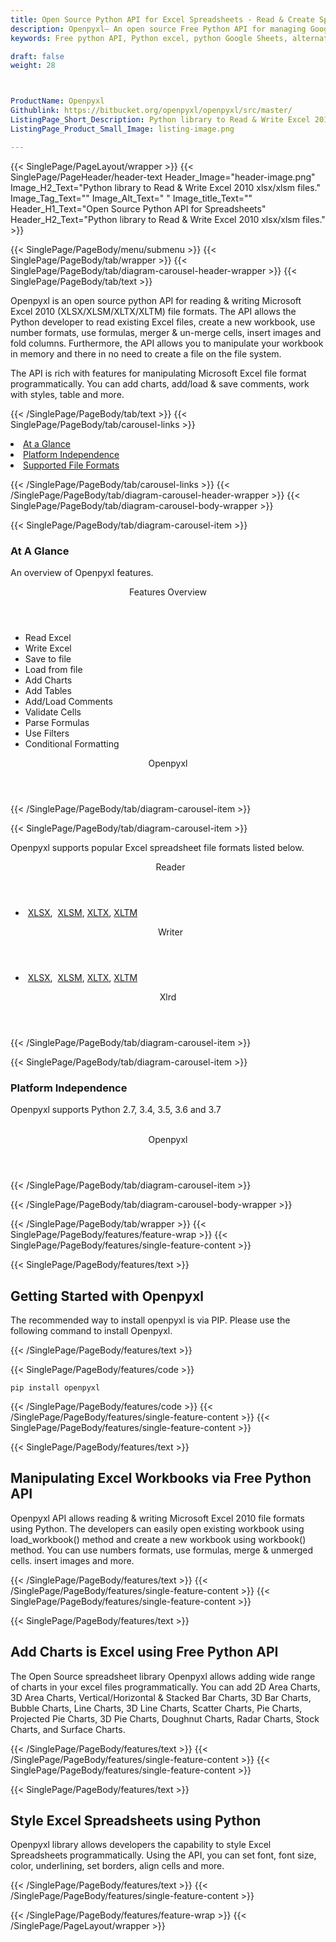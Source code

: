 ```yaml
---
title: Open Source Python API for Excel Spreadsheets - Read & Create Spreadsheet
description: Openpyxl– An open source Free Python API for managing Google Sheets. Developers can create, modify, share and parse Excel XML Spreadsheets via Python library.
keywords: Free python API, Python excel, python Google Sheets, alternative to MS Excel, python XML library, python Share Excel XML file, python Excel API, python Spreadsheets API, Read XML file, parse Excel XML Spreadsheets, merging Excel XML spreadsheets, read excel XML files,  generate Excel files

draft: false
weight: 28



ProductName: Openpyxl
Githublink: https://bitbucket.org/openpyxl/openpyxl/src/master/
ListingPage_Short_Description: Python library to Read & Write Excel 2010 xlsx/xlsm files
ListingPage_Product_Small_Image: listing-image.png 

---
```


{{< SinglePage/PageLayout/wrapper >}}
{{< SinglePage/PageHeader/header-text
Header_Image="header-image.png"
Image_H2_Text="Python library to Read & Write Excel 2010 xlsx/xlsm files."
Image_Tag_Text=""
Image_Alt_Text=" "
Image_title_Text=""
Header_H1_Text="Open Source Python API for Spreadsheets"
Header_H2_Text="Python library to Read & Write Excel 2010 xlsx/xlsm files." >}}

{{< SinglePage/PageBody/menu/submenu >}}
{{< SinglePage/PageBody/tab/wrapper >}}
{{< SinglePage/PageBody/tab/diagram-carousel-header-wrapper >}}
{{< SinglePage/PageBody/tab/text >}}



<p>Openpyxl is an open source python API for reading & writing Microsoft Excel 2010 (XLSX/XLSM/XLTX/XLTM) file formats. The API allows the Python developer to read existing Excel files, create a new workbook, use number formats, use formulas, merger & un-merge cells, insert images and fold columns. Furthermore, the API allows you to manipulate your workbook in memory and there in no need to create a file on the file system.</p>
<p>The API is rich with features for manipulating Microsoft Excel file format programmatically. You can add charts, add/load & save comments, work with styles, table and more.</p>

{{< /SinglePage/PageBody/tab/text >}}
{{< SinglePage/PageBody/tab/carousel-links >}}

<li data-target="#diagramcarousel" data-slide-to="0"><a href="#">At a Glance</a></li>
<li data-target="#diagramcarousel" data-slide-to="2"><a href="#">Platform Independence</a></li>
<li data-target="#diagramcarousel" data-slide-to="1"><a class="activetab" href="#">Supported File Formats</a></li>


{{< /SinglePage/PageBody/tab/carousel-links >}}
{{< /SinglePage/PageBody/tab/diagram-carousel-header-wrapper >}}
{{< SinglePage/PageBody/tab/diagram-carousel-body-wrapper >}}

{{< SinglePage/PageBody/tab/diagram-carousel-item >}}
<h3>At A Glance</h3>
<p>An overview of Openpyxl features.</p>
<div class="diagram1 d1-poi">
<div class="d1-row">
<div class="d1-col d1-left"><header>Features Overview</header>
<ul>
<li>Read Excel</li>
<li>Write Excel</li>
<li>Save to file</li>
<li>Load from file</li>
<li>Add Charts</li>
<li>Add Tables</li>
<li>Add/Load Comments</li>
<li>Validate Cells</li>
<li>Parse Formulas</li>
<li>Use Filters</li>
<li>Conditional Formatting</li>
</ul>
</div>
</div>
<div class="d1-logo" style="border: none;"><header>Openpyxl</header><footer><small></small></footer></div>
<!--/logo--></div>
<!--/diagram1-->
{{< /SinglePage/PageBody/tab/diagram-carousel-item >}}

{{< SinglePage/PageBody/tab/diagram-carousel-item >}}
<p>Openpyxl supports popular Excel spreadsheet file formats listed below.</p>
<div class="diagram1 d2  d1-poi">
<div class="d1-row">
<div class="d1-col d1-left"><header><i class="fa fa-arrows-v "> </i> Reader</header>
<ul>
<li> <a href="https://docs.fileformat.com/spreadsheet/xlsx/">XLSX</a>,  <a href="https://docs.fileformat.com/spreadsheet/xlsm/">XLSM</a>, <a href="https://docs.fileformat.com/spreadsheet/xltx/">XLTX</a>, <a href="https://docs.fileformat.com/spreadsheet/xltm/">XLTM</a>    </li>
</ul>
</div>
<!--/left-->
<div class="d1-col d1-right"><header><i class="fa  fa-long-arrow-down"> </i> Writer</header>
<ul>
<li> <a href="https://docs.fileformat.com/spreadsheet/xlsx/">XLSX</a>,  <a href="https://docs.fileformat.com/spreadsheet/xlsm/">XLSM</a>, <a href="https://docs.fileformat.com/spreadsheet/xltx/">XLTX</a>, <a href="https://docs.fileformat.com/spreadsheet/xltm/">XLTM</a>    </li>
</ul>
</div>
<!--/right--></div>
<!--/row-->
<div class="d1-logo" style="border: none;"><header>Xlrd</header><footer><small></small></footer></div>
<!--/logo--></div>
<!--/diagram2-->
{{< /SinglePage/PageBody/tab/diagram-carousel-item >}}

{{< SinglePage/PageBody/tab/diagram-carousel-item >}}
<h3>Platform Independence</h3>
<p>Openpyxl supports Python 2.7, 3.4, 3.5, 3.6 and 3.7</p>
<div class="diagram1 d1-oi">
<div class="d1-row"><!--/left-->
<div class="d1-col d1-right"> </div>
<!--/right--></div>
<!--/row-->
<div class="d1-logo" style="border: none;"><header>Openpyxl</header><footer><small></small></footer></div>
<!--/logo--></div>
<!--/diagram2 -->
{{< /SinglePage/PageBody/tab/diagram-carousel-item >}}

{{< /SinglePage/PageBody/tab/diagram-carousel-body-wrapper >}}

{{< /SinglePage/PageBody/tab/wrapper >}}
{{< SinglePage/PageBody/features/feature-wrap >}}
{{< SinglePage/PageBody/features/single-feature-content >}}

{{< SinglePage/PageBody/features/text >}}
<h2 class="h2title">Getting Started with Openpyxl</h2>
<p>The recommended way to install openpyxl is via PIP. Please use the following command to install Openpyxl.</p>
{{< /SinglePage/PageBody/features/text >}}

{{< SinglePage/PageBody/features/code >}}
<pre><code class="html">pip install openpyxl</code></pre>


{{< /SinglePage/PageBody/features/code >}}
{{< /SinglePage/PageBody/features/single-feature-content >}}
{{< SinglePage/PageBody/features/single-feature-content >}}

{{< SinglePage/PageBody/features/text >}}
<h2 class="h2title">Manipulating Excel Workbooks via Free Python API</h2>
<p>Openpyxl API allows reading & writing Microsoft Excel 2010 file formats using Python. The developers can easily open existing workbook using load_workbook() method and create a new workbook using workbook() method. You can use numbers formats, use formulas, merge & unmerged cells. insert images and more.</p>

{{< /SinglePage/PageBody/features/text >}}
{{< /SinglePage/PageBody/features/single-feature-content >}}
{{< SinglePage/PageBody/features/single-feature-content >}}

{{< SinglePage/PageBody/features/text >}}
<h2 class="h2title">Add Charts is Excel using Free Python API</h2>
<p>The Open Source spreadsheet library Openpyxl allows adding wide range of charts in your excel files programmatically. You can add 2D Area Charts, 3D Area Charts, Vertical/Horizontal & Stacked Bar Charts, 3D Bar Charts, Bubble Charts, Line Charts, 3D Line Charts, Scatter Charts, Pie Charts, Projected Pie Charts, 3D Pie Charts, Doughnut Charts, Radar Charts, Stock Charts, and Surface Charts.</p>

{{< /SinglePage/PageBody/features/text >}}
{{< /SinglePage/PageBody/features/single-feature-content >}}
{{< SinglePage/PageBody/features/single-feature-content >}}

{{< SinglePage/PageBody/features/text >}}
<h2 class="h2title">Style Excel Spreadsheets using Python</h2>
<p>Openpyxl library allows developers the capability to style Excel Spreadsheets programmatically. Using the API, you can set font, font size, color, underlining, set borders, align cells and more.</p>

{{< /SinglePage/PageBody/features/text >}}
{{< /SinglePage/PageBody/features/single-feature-content >}}

{{< /SinglePage/PageBody/features/feature-wrap >}}
{{< /SinglePage/PageLayout/wrapper >}}